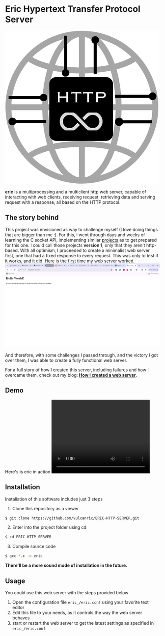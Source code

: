 # Eric Hypertext Transfer Protocol Server
![eric web server icon](https://github.com/Vulcanric/ERIC-HTTP-SERVER/blob/main/.img/eric%20webserver.png)

**eric** is a multiprocessing and a multiclient http web server, capable of interacting with web clients, receiving request, retrieving data and serving request with a response, all based on the HTTP protocol.
## The story behind
This project was envisioned as way to challenge myself (I love doing things that are bigger than me :). For this, I went through days and weeks of learning the C socket API, implementing similar [projects](https://github.com/Vulcanric/Network_Programming) as to get prepared for this one. I could call those projects **version 1**, only that they aren't http-based.
With all optimism, I proceeded to create a minimalist web server first, one that had a fixed response to every request. This was only to test if it works, and it did. Here is the first time my web server worked.
![The first time my webserver worked](https://github.com/Vulcanric/ERIC-HTTP-SERVER/blob/main/.img/THE%20FIRST%20time%20my%20web%20server%20started%20working.jpg)

And therefore, with some challenges I passed through, and the victory I got over them, I was able to create a fully functional web server.

For a full story of how I created this server, including failures and how I overcame them, check out my blog: [**How I created a web server**](https://dev.to/vulcanric/how-i-created-a-web-server-for-my-portfolio-3j7e).

## Demo
Here's is eric in action
<video src="https://vimeo.com/956574620?share=copy" width="320" height="240" controls>demo</video>

## Installation
Installation of this software includes just 3 steps
1. Clone this repository as a viewer
```bash
$ git clone https://github.com/Vulcanric/ERIC-HTTP-SERVER.git
```
2. Enter into the project folder using cd
```bash
$ cd ERIC-HTTP-SERVER
```
3. Compile source code
```bash
$ gcc *.c -o eric
```
**There'll be a more sound mode of installation in the future.**

## Usage
You could use this web server with the steps provided below
1. Open the configuration file `eric_/eric.conf` using your favorite text editor
2. Edit this file to your needs, as it controls the way the web server behaves
3. start or restart the web server to get the latest settings as specified in `eric_/eric.conf`
